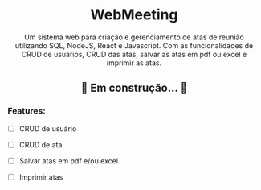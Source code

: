 <h1 align="center">WebMeeting</h1>

<p align="center">Um sistema web para criação e gerenciamento de atas de reunião utilizando SQL, NodeJS, React e Javascript. Com as funcionalidades
de CRUD de usuários, CRUD das atas, salvar as atas em pdf ou excel e imprimir as atas.</p>

<h2 align="center"> 
	🚧  Em construção...  🚧
</h4>

### Features:

- [ ] CRUD de usuário
- [ ] CRUD de ata
- [ ] Salvar atas em pdf e/ou excel
- [ ] Imprimir atas


